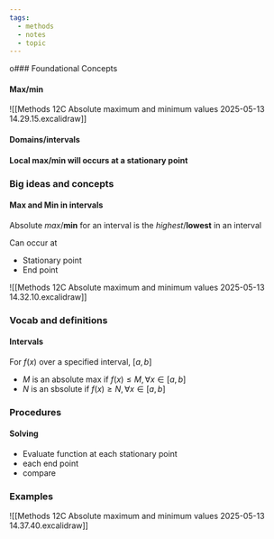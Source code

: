 ```yaml
---
tags:
  - methods
  - notes
  - topic
---
```

o### Foundational Concepts
#### Max/min
![[Methods 12C Absolute maximum and minimum values 2025-05-13 14.29.15.excalidraw]]

#### Domains/intervals

#### Local max/min will occurs at a stationary point


### Big ideas and concepts

#### Max and Min in intervals
Absolute *max*/**min** for an interval is the *highest*/**lowest** in an interval

Can occur at 
- Stationary point
- End point

![[Methods 12C Absolute maximum and minimum values 2025-05-13 14.32.10.excalidraw]]


### Vocab and definitions
#### Intervals
For $f(x)$ over a specified interval, $[a, b]$
- $M$ is an absolute max if $f(x)\leq M, \forall x\in [a, b]$ 
- $N$ is an sbsolute if $f(x)\geq N, \forall x \in [a, b]$ 

### Procedures
#### Solving
- Evaluate function at each stationary point
- each end point
- compare
### Examples
![[Methods 12C Absolute maximum and minimum values 2025-05-13 14.37.40.excalidraw]]







